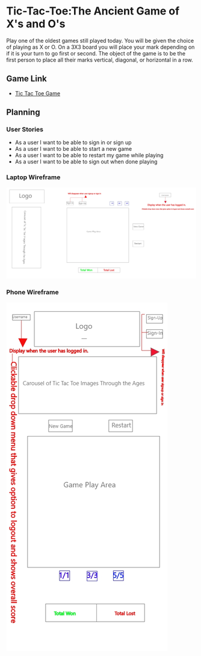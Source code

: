 
# Tic-Tac-Toe:The Ancient Game of X's and O's

Play one of the oldest games still played today. You will be given the choice of playing as X or O. On a 3X3 board you will place your mark depending on if it is your turn to go first or second. The object of the game is to be the first person to place all their marks vertical, diagonal, or horizontal in a row.</p>

## Game Link

- [Tic Tac Toe Game](https://bbeckford305.github.io/Tic-Tac-Toe-Client/)


## Planning

### User Stories

* As a user I want to be able to sign in or sign up
* As a user I want to be able to start a new game
* As a user I want to be able to restart my game while playing
* As a user I want to be able to sign out when done playing


### Laptop Wireframe

![Laptop Wireframe](public/Images/1920-1080.jpg)

### Phone Wireframe


![Phone Wireframe](public/Images/iPhone-12-Pro-Max.jpg)
